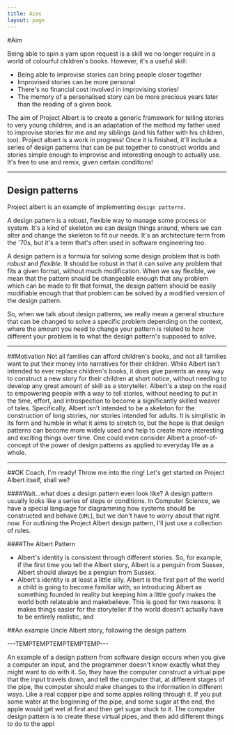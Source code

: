 ```yaml
---
title: Aims
layout: page
---
```


#Aim

Being able to spin a yarn upon request is a skill we no longer require in a world of colourful children's books. However, it's a useful skill:
* Being able to improvise stories can bring people closer together
* Improvised stories can be more personal
* There's no financial cost involved in improvising stories!
* The memory of a personalised story can be more precious years later than the reading of a given book.

The aim of Project Albert is to create a generic framework for telling stories to very young children, and is an adaptation of the method my father used to improvise stories for me and my siblings (and his father with his children, too).
Project albert is a work in progress! Once it is finished, it'll include a series of design patterns that can be put together to construct worlds and stories simple enough to improvise and interesting enough to actually use. It's free to use and remix, given certain conditions!

---
## Design patterns
Project albert is an example of implementing `design patterns`.

A design pattern is a robust, flexible way to manage some process or system. It's a kind of skeleton we can design things around, where we can alter and change the skeleton to fit our needs. It's an architecture term from the '70s, but it's a term that's often used in software engineering too. 

A design pattern is a formula for solving some design problem that is both *robust* and *flexible*. It should be robust in that it can solve any problem that fits a given format, without much modification. When we say flexible, we mean that the pattern should be changeable enough that any problem which can be made to fit that format, the design pattern should be easily modifiable enough that that problem can be solved by a modified version of the design pattern. 

So, when we talk about design patterns, we really mean a general structure that can be changed to solve a specific problem depending on the context, where the amount you need to change your pattern is related to how different your problem is to what the design pattern's supposed to solve.


---
##Motivation
Not all families can afford children's books, and not all families want to put their money into narratives for their children. While Albert isn't intended to ever replace children's books, it does give parents an easy way to construct a new story for their children at short notice, without needing to develop any great amount of skill as a storyteller. Albert's a step on the road to empowering people with a way to tell stories, without needing to put in the time, effort, and introspection to become a significantly skilled weaver of tales. 
Specifically, Albert isn't intended to be a skeleton for the construction of long stories, nor stories intended for adults. It is simplistic in its form and humble in what it aims to stretch to, but the hope is that design patterns can become more widely used and help to create more interesting and exciting things over time. 
One could even consider Albert a proof-of-concept of the power of design patterns as applied to everyday life as a whole. 

---
##OK Coach, I'm ready! Throw me into the ring!
Let's get started on Project Albert itself, shall we?

####Wait...what does a design pattern even look like?
A design pattern usually looks like a series of steps or conditions. In Computer Science, we have a special language for diagramming how systems should be constructed and behave (`UML`), but we don't have to worry about that right now. For outlining the Project Albert design pattern, I'll just use a collection of rules.


####The Albert Pattern 
* Albert's identity is consistent through different stories. 
So, for example, if the first time you tell the Albert story, Albert is a penguin from Sussex, Albert should always be a pengiun from Sussex. 
* Albert's identity is at least a little silly.
Albert is the first part of the world a child is going to become familiar with, so introducing Albert as something founded in reality but keeping him a little goofy makes the world both relateable and makebelieve. This is good for two reasons: it makes things easier for the storyteller if the world doesn't actually have to be entirely realistic, and 


##An example Uncle Albert story, following the design pattern





---TEMPTEMPTEMPTEMPTEMP--- 


An example of a design pattern from software design occurs when you give a computer an input, and the programmer doesn't know exactly what they might want to do with it. So, they have the computer construct a virtual pipe that the input travels down, and tell the computer that, at different stages of the pipe, the computer should make changes to the information in different ways. Like a real copper pipe and some apples rolling through it. If you put some water at the beginning of the pipe, and some sugar at the end, the apple would get wet at first and then get sugar stuck to it. The computer design pattern is to create these virtual pipes, and then add different things to do to the appl
